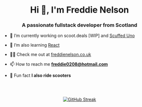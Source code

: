 <h1 align="center">Hi 👋, I'm Freddie Nelson</h1>
<h3 align="center">A passionate fullstack developer from Scotland</h3>

- 🔭 I’m currently working on scoot.deals [WIP] and [Scuffed Uno](https://scuffeduno.online/)

- 🌱 I’m also learning [React](https://reactjs.org)

- 👨‍💻 Check me out at [freddienelson.co.uk](https://freddienelson.co.uk)

- 📫 How to reach me **freddie0208@hotmail.com**

- 🛴 Fun fact **I also ride scooters**

<br>
<br>
<div align="center">
  
[![GitHub Streak](https://github-readme-streak-stats.herokuapp.com?user=freddie-nelson&theme=tokyonight&date_format=j%20M%5B%20Y%5D)](https://git.io/streak-stats)

</div>


